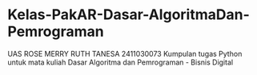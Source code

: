 # Kelas-PakAR-Dasar-AlgoritmaDan-Pemrograman
UAS ROSE MERRY RUTH TANESA 2411030073 Kumpulan tugas Python untuk mata kuliah Dasar Algoritma dan Pemrograman - Bisnis Digital
